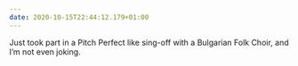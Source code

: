 ```yaml
---
date: 2020-10-15T22:44:12.179+01:00
---
```

Just took part in a Pitch Perfect like sing-off with a Bulgarian Folk Choir, and I’m not even joking.
